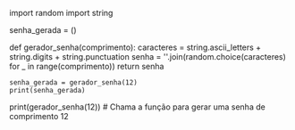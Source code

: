 import random
import string

senha_gerada = () 


def gerador_senha(comprimento):
    caracteres = string.ascii_letters + string.digits + string.punctuation
    senha = ''.join(random.choice(caracteres) for _ in range(comprimento))
    return senha


    senha_gerada = gerador_senha(12)
    print(senha_gerada) 

print(gerador_senha(12))  # Chama a função para gerar uma senha de comprimento 12
    
      
